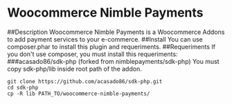 # Woocommerce Nimble Payments
##Description
Woocommerce Nimble Payments is a Woocommerce Addons to add payment services to your e-commerce.
##Install
You can use composer.phar to install this plugin and requeriments.
##Requeriments
If you don't use composer, you must install this requeriments:
###acasado86/sdk-php (forked from nimblepayments/sdk-php)
You must copy sdk-php/lib inside root path of the addon.
```
git clone https://github.com/acasado86/sdk-php.git
cd sdk-php
cp -R lib PATH_TO/woocommerce-nimble-payments/
```
